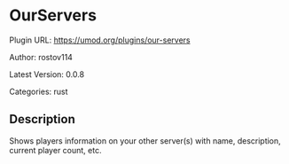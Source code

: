 # OurServers

Plugin URL: https://umod.org/plugins/our-servers

Author: rostov114

Latest Version: 0.0.8

Categories: rust

## Description

Shows players information on your other server(s) with name, description, current player count, etc.
